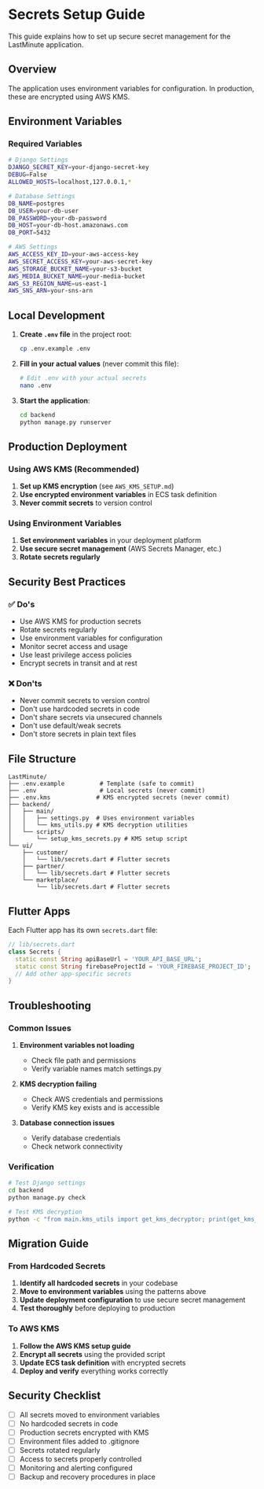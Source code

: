 # Secrets Setup Guide

This guide explains how to set up secure secret management for the LastMinute application.

## Overview

The application uses environment variables for configuration. In production, these are encrypted using AWS KMS.

## Environment Variables

### Required Variables

```bash
# Django Settings
DJANGO_SECRET_KEY=your-django-secret-key
DEBUG=False
ALLOWED_HOSTS=localhost,127.0.0.1,*

# Database Settings
DB_NAME=postgres
DB_USER=your-db-user
DB_PASSWORD=your-db-password
DB_HOST=your-db-host.amazonaws.com
DB_PORT=5432

# AWS Settings
AWS_ACCESS_KEY_ID=your-aws-access-key
AWS_SECRET_ACCESS_KEY=your-aws-secret-key
AWS_STORAGE_BUCKET_NAME=your-s3-bucket
AWS_MEDIA_BUCKET_NAME=your-media-bucket
AWS_S3_REGION_NAME=us-east-1
AWS_SNS_ARN=your-sns-arn
```

## Local Development

1. **Create `.env` file** in the project root:
   ```bash
   cp .env.example .env
   ```

2. **Fill in your actual values** (never commit this file):
   ```bash
   # Edit .env with your actual secrets
   nano .env
   ```

3. **Start the application**:
   ```bash
   cd backend
   python manage.py runserver
   ```

## Production Deployment

### Using AWS KMS (Recommended)

1. **Set up KMS encryption** (see `AWS_KMS_SETUP.md`)
2. **Use encrypted environment variables** in ECS task definition
3. **Never commit secrets** to version control

### Using Environment Variables

1. **Set environment variables** in your deployment platform
2. **Use secure secret management** (AWS Secrets Manager, etc.)
3. **Rotate secrets regularly**

## Security Best Practices

### ✅ Do's

- Use AWS KMS for production secrets
- Rotate secrets regularly
- Use environment variables for configuration
- Monitor secret access and usage
- Use least privilege access policies
- Encrypt secrets in transit and at rest

### ❌ Don'ts

- Never commit secrets to version control
- Don't use hardcoded secrets in code
- Don't share secrets via unsecured channels
- Don't use default/weak secrets
- Don't store secrets in plain text files

## File Structure

```
LastMinute/
├── .env.example          # Template (safe to commit)
├── .env                  # Local secrets (never commit)
├── .env.kms             # KMS encrypted secrets (never commit)
├── backend/
│   ├── main/
│   │   ├── settings.py  # Uses environment variables
│   │   └── kms_utils.py # KMS decryption utilities
│   └── scripts/
│       └── setup_kms_secrets.py # KMS setup script
└── ui/
    ├── customer/
    │   └── lib/secrets.dart # Flutter secrets
    ├── partner/
    │   └── lib/secrets.dart # Flutter secrets
    └── marketplace/
        └── lib/secrets.dart # Flutter secrets
```

## Flutter Apps

Each Flutter app has its own `secrets.dart` file:

```dart
// lib/secrets.dart
class Secrets {
  static const String apiBaseUrl = 'YOUR_API_BASE_URL';
  static const String firebaseProjectId = 'YOUR_FIREBASE_PROJECT_ID';
  // Add other app-specific secrets
}
```

## Troubleshooting

### Common Issues

1. **Environment variables not loading**
   - Check file path and permissions
   - Verify variable names match settings.py

2. **KMS decryption failing**
   - Check AWS credentials and permissions
   - Verify KMS key exists and is accessible

3. **Database connection issues**
   - Verify database credentials
   - Check network connectivity

### Verification

```bash
# Test Django settings
cd backend
python manage.py check

# Test KMS decryption
python -c "from main.kms_utils import get_kms_decryptor; print(get_kms_decryptor().get_decrypted_env_var('TEST_VAR'))"
```

## Migration Guide

### From Hardcoded Secrets

1. **Identify all hardcoded secrets** in your codebase
2. **Move to environment variables** using the patterns above
3. **Update deployment configuration** to use secure secret management
4. **Test thoroughly** before deploying to production

### To AWS KMS

1. **Follow the AWS KMS setup guide**
2. **Encrypt all secrets** using the provided script
3. **Update ECS task definition** with encrypted secrets
4. **Deploy and verify** everything works correctly

## Security Checklist

- [ ] All secrets moved to environment variables
- [ ] No hardcoded secrets in code
- [ ] Production secrets encrypted with KMS
- [ ] Environment files added to .gitignore
- [ ] Secrets rotated regularly
- [ ] Access to secrets properly controlled
- [ ] Monitoring and alerting configured
- [ ] Backup and recovery procedures in place 